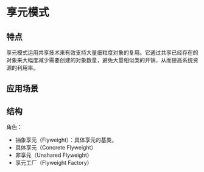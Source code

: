 # 享元模式
## 特点
享元模式运用共享技术来有效支持大量细粒度对象的复用。它通过共享已经存在的对象来大幅度减少需要创建的对象数量，避免大量相似类的开销，从而提高系统资源的利用率。

## 应用场景

## 结构
角色：
- 抽象享元（Flyweight）：具体享元的基类，
- 具体享元（Concrete Flyweight）
- 非享元（Unshared Flyweight）
- 享元工厂（Flyweight Factory）
